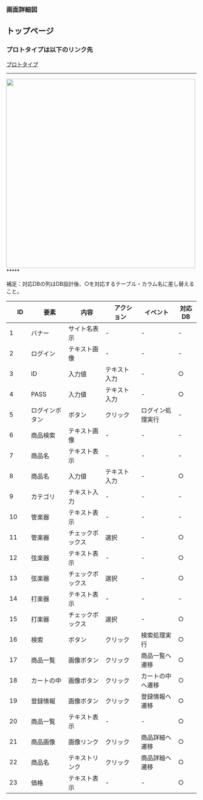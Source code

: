### 画面詳細図
## トップページ
### プロトタイプは以下のリンク先
[プロトタイプ]()
*****
<img src="../img/toppage.png" width="500">
*****

補足：対応DBの列はDB設計後、○を対応するテーブル・カラム名に差し替えること。

|　ID　|　要素　|　内容|　アクション　| イベント | 対応DB |
|---|----|-----|-------|--------|-------|
|1  |バナー|サイト名表示|-|-|-|-|
|2  |ログイン|テキスト画像|-|-|-|
|3  |ID|入力値|テキスト入力|-|○|
|4  |PASS|入力値|テキスト入力|-|○|
|5  |ログインボタン|ボタン|クリック|ログイン処理実行|-|
|6  |商品検索|テキスト画像|-|-|-|
|7  |商品名|テキスト表示|-|-|-|
|8  |商品名|入力値|テキスト入力|-|○|
|9  |カテゴリ|テキスト入力|-|-|-|
|10 |管楽器|テキスト表示|-|-|-|
|11 |管楽器|チェックボックス|選択|-|○|
|12 |弦楽器|テキスト表示|-|-|○|
|13 |弦楽器|チェックボックス|選択|-|○|
|14 |打楽器|テキスト表示|-|-|-|
|15 |打楽器|チェックボックス|選択|-|○|
|16 |検索|ボタン|クリック|検索処理実行|○|
|17 |商品一覧|画像ボタン|クリック|商品一覧へ遷移|○|
|18 |カートの中|画像ボタン|クリック|カートの中へ遷移|○|
|19 |登録情報|画像ボタン|クリック|登録情報へ遷移|○|
|20 |商品一覧|テキスト表示|-|-|○|
|21 |商品画像|画像リンク|クリック|商品詳細へ遷移|○|
|22 |商品名|テキストリンク|クリック|商品詳細へ遷移|○|
|23 |価格|テキスト表示|-|-|○|
